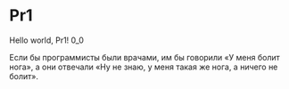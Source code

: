 # Pr1
Hello world, Pr1! 0_0

Если бы программисты были врачами, им бы говорили «У меня болит нога», а они отвечали «Ну не знаю, у меня такая же нога, а ничего не болит».

